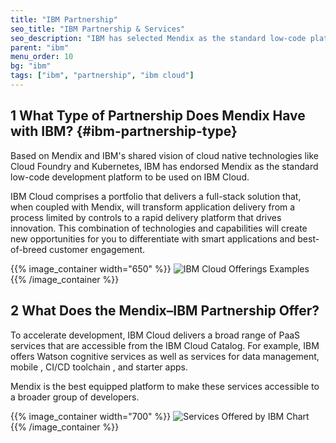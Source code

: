 ```yaml
---
title: "IBM Partnership"
seo_title: "IBM Partnership & Services"
seo_description: "IBM has selected Mendix as the standard low-code platform to be used on top of IBM Cloud. Learn how IBM Cloud's portfolio can deliver a full-stack solution."
parent: "ibm"
menu_order: 10
bg: "ibm"
tags: ["ibm", "partnership", "ibm cloud"]
---
```


## 1 What Type of Partnership Does Mendix Have with IBM? {#ibm-partnership-type}

Based on Mendix and IBM's shared vision of cloud native technologies like Cloud Foundry and Kubernetes, IBM has endorsed Mendix as the standard low-code development platform to be used on IBM Cloud.  

IBM Cloud comprises a portfolio that delivers a full-stack solution that, when coupled with Mendix, will transform application delivery from a process limited by controls to a rapid delivery platform that drives innovation.  This combination of technologies and capabilities will create new opportunities for you to differentiate with smart applications and best-of-breed customer engagement.

{{% image_container width="650" %}}
![IBM Cloud Offerings Examples](attachments/ibmcloudoffering.png)
{{% /image_container %}}

## 2 What Does the Mendix–IBM Partnership Offer?

To accelerate development, IBM Cloud delivers a broad range of PaaS services that are accessible from the IBM Cloud Catalog. For example, IBM offers Watson cognitive services as well as services for data management, mobile , CI/CD toolchain , and starter apps.

Mendix is the best equipped platform to make these services accessible to a broader group of developers.

{{% image_container width="700" %}}
![Services Offered by IBM Chart](attachments/service-offering-ibm-cloud.png)
{{% /image_container %}}
